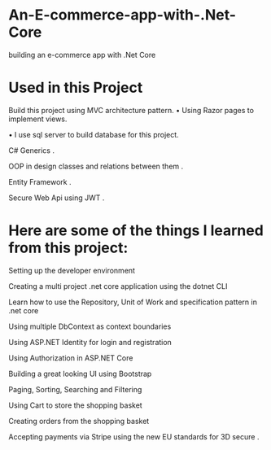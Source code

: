 # An-E-commerce-app-with-.Net-Core
  building an e-commerce app with .Net Core 


# Used in this Project


 Build this project using MVC architecture pattern.
• Using Razor pages to implement views.

• I use sql server to build database for this project.

C# Generics .

OOP in design classes and relations between them .

Entity Framework .

Secure Web Api using JWT . 







# Here are some of the things I learned from this project:

Setting up the developer environment

Creating a multi project .net core application using the dotnet CLI


Learn how to use the Repository, Unit of Work and specification pattern in .net core

Using multiple DbContext as context boundaries

Using ASP.NET Identity for login and registration


Using Authorization in ASP.NET Core

Building a great looking UI using Bootstrap


Paging, Sorting, Searching and Filtering

Using Cart to store the shopping basket

Creating orders from the shopping basket

Accepting payments via Stripe using the new EU standards for 3D secure . 
